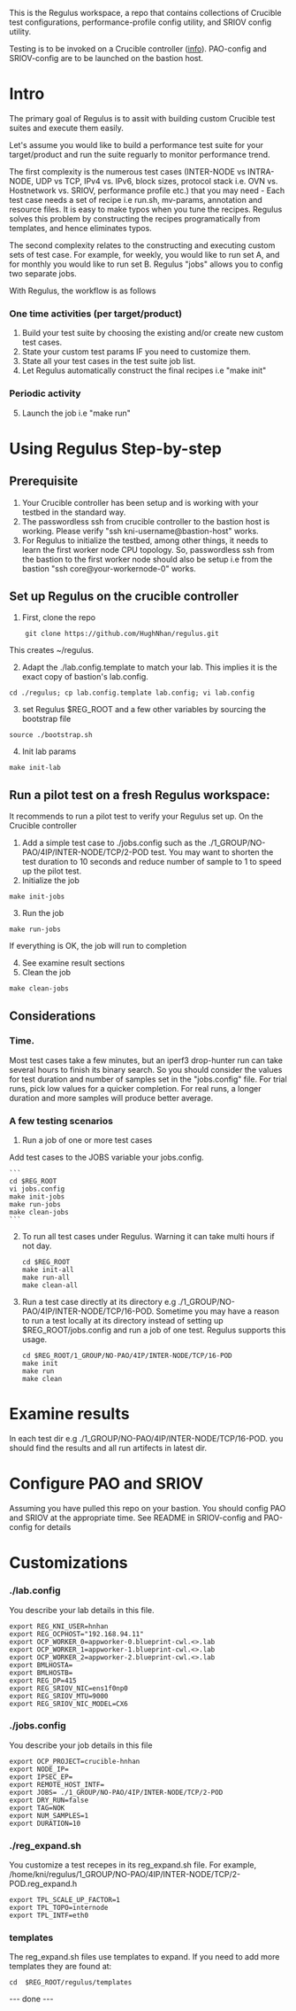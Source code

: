 This is the Regulus workspace, a repo that contains collections of Crucible test configurations, performance-profile config utility, and SRIOV config utility.

Testing is to be invoked on a Crucible controller ([info](https://docs.google.com/presentation/d/1--L-kxt4QTW78a1Foz6FpKThsvSx-GUZwha4FzwRwsE/edit#slide=id.g158c5ca952e_3_0)). PAO-config and SRIOV-config are to be launched on the bastion host.

# Intro
The primary goal of Regulus is to assit with building custom Crucible test suites and execute them easily.

Let's assume you would like to build a performance test suite for your target/product and run the suite reguarly to monitor performance trend.

The first complexity is the numerous test cases (INTER-NODE vs INTRA-NODE, UDP vs TCP, IPv4 vs. IPv6, block sizes, protocol stack i.e. OVN vs. Hostnetwork vs. SRIOV, performance profile etc.) that you may need - Each test case needs a set of recipe i.e run.sh, mv-params, annotation and resource files. It is easy to make typos when you tune the recipes. Regulus solves this problem by constructing the recipes programatically from templates, and hence eliminates typos.

The second complexity relates to the constructing and executing custom sets of test case. For example, for weekly, you would like to run set A, and for monthly you would like to run set B. Regulus "jobs" allows you to config two separate jobs.

With Regulus, the workflow is as follows
### One time activities (per target/product)
1. Build your test suite by choosing the existing and/or create new custom test cases.
2. State your custom test params IF you need to customize them.
3. State all your test cases in the test suite job list.
4. Let Regulus automatically construct the final recipes i.e  "make init"
### Periodic activity
5. Launch the job i.e "make run"

# Using Regulus Step-by-step

## Prerequisite
1. Your Crucible controller has been setup and is working with your testbed in the standard way.
2. The passwordless ssh from crucible controller to the bastion host is working. Please verify "ssh kni-username@bastion-host" works.
3. For Regulus to initialize the testbed, among other things, it needs to learn the first worker node CPU topology. So, passwordless ssh from the bastion to the first worker node should also be setup i.e from the bastion "ssh core@your-workernode-0" works.


## Set up Regulus on the crucible controller
 
1. First, clone the repo
```
    git clone https://github.com/HughNhan/regulus.git
```
This creates ~/regulus.

2. Adapt the ./lab.config.template to match your lab. This implies it is the exact copy of bastion's lab.config.
```
cd ./regulus; cp lab.config.template lab.config; vi lab.config
```
3. set Regulus $REG_ROOT and a few other variables by sourcing the bootstrap file
```
source ./bootstrap.sh
```
4. Init lab params
```
make init-lab
```

## Run a pilot test on a fresh Regulus workspace:
It recommends to run a pilot test to verify your Regulus set up. On the Crucible controller
 
1. Add a simple test case to ./jobs.config such as the ./1_GROUP/NO-PAO/4IP/INTER-NODE/TCP/2-POD test. You may want to shorten the test duration to 10 seconds and reduce number of sample to 1 to speed up the pilot test.
2. Initialize the job
```
make init-jobs
```
3. Run the job
```
make run-jobs
```
If everything is OK, the job will run to completion

4. See examine result sections
5. Clean the job
```
make clean-jobs
```

## Considerations
### Time. 
Most test cases take a few minutes, but an iperf3 drop-hunter run can take several hours to finish its binary search. So you should consider the values for test duration and number of samples set in the "jobs.config" file. For trial runs, pick low values for a quicker completion. For real runs, a longer duration and more samples will produce better average.


### A few testing scenarios
1. Run a job of one or more test cases

Add test cases to the JOBS variable your jobs.config.

    ```
	cd $REG_ROOT
	vi jobs.config
	make init-jobs
	make run-jobs
	make clean-jobs
    ```

2. To run all test cases under Regulus. Warning it can take multi hours if not day.
	```
    cd $REG_ROOT
    make init-all
	make run-all
	make clean-all
    ```
3. Run a test case directly at its directory e.g ./1_GROUP/NO-PAO/4IP/INTER-NODE/TCP/16-POD. 
Sometime you may have a reason to run a test locally at its directory instead of setting up $REG_ROOT/jobs.config and run a job of one test. Regulus supports this usage.
	```
    cd $REG_ROOT/1_GROUP/NO-PAO/4IP/INTER-NODE/TCP/16-POD
	make init
	make run 
	make clean
    ```

# Examine results
In each test dir e.g ./1_GROUP/NO-PAO/4IP/INTER-NODE/TCP/16-POD. you should find the results and all run artifects in latest dir.
	
# Configure PAO and SRIOV

Assuming you have pulled this repo on your bastion. You should config PAO and SRIOV at the appropriate time. See README in SRIOV-config and PAO-config for details

# Customizations
### ./lab.config
You describe your lab details in this file.
```
export REG_KNI_USER=hnhan
export REG_OCPHOST="192.168.94.11"
export OCP_WORKER_0=appworker-0.blueprint-cwl.<>.lab
export OCP_WORKER_1=appworker-1.blueprint-cwl.<>.lab
export OCP_WORKER_2=appworker-2.blueprint-cwl.<>.lab
export BMLHOSTA=
export BMLHOSTB=
export REG_DP=415
export REG_SRIOV_NIC=ens1f0np0
export REG_SRIOV_MTU=9000
export REG_SRIOV_NIC_MODEL=CX6
```
### ./jobs.config
You describe your job details in this file
```
export OCP_PROJECT=crucible-hnhan
export NODE_IP=
export IPSEC_EP=
export REMOTE_HOST_INTF=
export JOBS= ./1_GROUP/NO-PAO/4IP/INTER-NODE/TCP/2-POD 
export DRY_RUN=false
export TAG=NOK
export NUM_SAMPLES=1
export DURATION=10                                                                    
```
### ./reg_expand.sh 
You customize a test recepes in its reg_expand.sh file. For example, /home/kni/regulus/1_GROUP/NO-PAO/4IP/INTER-NODE/TCP/2-POD.reg_expand.h

```
export TPL_SCALE_UP_FACTOR=1
export TPL_TOPO=internode
export TPL_INTF=eth0
```
### templates
The reg_expand.sh files use templates to expand. If you need to add more templates they are found at:

```
cd  $REG_ROOT/regulus/templates
```


--- done ---
